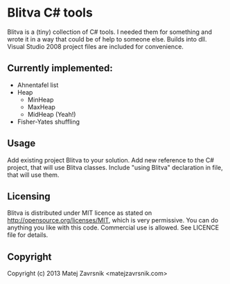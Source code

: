 # Blitva C# tools

Blitva is a (tiny) collection of C# tools. I needed them for something and wrote it in a way that could be of help to someone else. Builds into dll. Visual Studio 2008 project files are included for convenience.

## Currently implemented:
* Ahnentafel list
* Heap
  * MinHeap
  * MaxHeap
  * MidHeap (Yeah!)
* Fisher-Yates shuffling

## Usage
Add existing project Blitva to your solution. Add new reference to the C# project, that will use Blitva classes. Include "using Blitva" declaration in file, that will use them.

## Licensing
Blitva is distributed under MIT licence as stated on http://opensource.org/licenses/MIT, which is very permissive. You can do anything you like with this code. Commercial use is allowed. See LICENCE file for details.

## Copyright
Copyright (c) 2013 Matej Zavrsnik <matejzavrsnik.com>